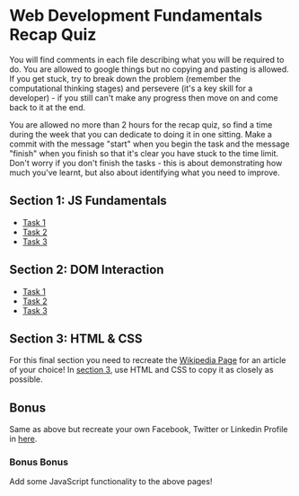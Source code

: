 # Web Development Fundamentals Recap Quiz

You will find comments in each file describing what you will be required to do. You are allowed to google things but no copying and pasting is allowed. If you get stuck, try to break down the problem (remember the computational thinking stages) and persevere (it's a key skill for a developer) - if you still can't make any progress then move on and come back to it at the end.

You are allowed no more than 2 hours for the recap quiz, so find a time during the week that you can dedicate to doing it in one sitting. Make a commit with the message "start" when you begin the task and the message "finish" when you finish so that it's clear you have stuck to the time limit. Don't worry if you don't finish the tasks - this is about demonstrating how much you've learnt, but also about identifying what you need to improve.

## Section 1: JS Fundamentals

- [Task 1](./section1/task1)
- [Task 2](./section1/task2)
- [Task 3](./section1/task3)

## Section 2: DOM Interaction

- [Task 1](./section2/task1)
- [Task 2](./section2/task2)
- [Task 3](./section2/task3)

## Section 3: HTML & CSS

For this final section you need to recreate the [Wikipedia Page](https://en.wikipedia.org/wiki/Special:Random) for an article of your choice! In [section 3](./section3/task1), use HTML and CSS to copy it as closely as possible.

## Bonus

Same as above but recreate your own Facebook, Twitter or Linkedin Profile in [here](./section3/bonus).

### Bonus Bonus

Add some JavaScript functionality to the above pages!
